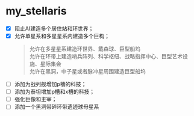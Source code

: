 # my_stellaris
- [x] 阻止AI建造多个居住站和环世界；
- [x] 允许单星系和多星星系内建造多个巨构；
	> 允许在多星星系建造环世界、戴森球、巨型船坞  
	> 允许在环带上建造哨兵阵列、科学枢纽、战略指挥中心、巨型艺术设施、星际集会  
	> 允许在黑洞，中子星或者脉冲星周围建造巨型船坞
- [ ] 添加为战列舰增加p槽的科技；
- [ ] 添加为泰坦增加p槽和x槽的科技；
- [ ] 强化巨像和主宰；
- [ ] 添加一个黑洞带碎环带遗迹球母星系